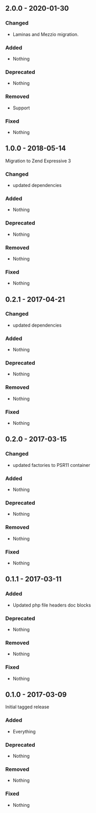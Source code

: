 ## 2.0.0 - 2020-01-30

### Changed
* Laminas and Mezzio migration.

### Added
* Nothing

### Deprecated
* Nothing

### Removed
* Support

### Fixed
* Nothing


## 1.0.0 - 2018-05-14

Migration to Zend Expressive 3

### Changed
* updated dependencies

### Added
* Nothing

### Deprecated
* Nothing

### Removed
* Nothing

### Fixed
* Nothing


## 0.2.1 - 2017-04-21

### Changed
* updated dependencies

### Added
* Nothing

### Deprecated
* Nothing

### Removed
* Nothing

### Fixed
* Nothing


## 0.2.0 - 2017-03-15

### Changed
* updated factories to PSR11 container

### Added
* Nothing

### Deprecated
* Nothing

### Removed
* Nothing

### Fixed
* Nothing


## 0.1.1 - 2017-03-11

### Added
* Updated php file headers doc blocks

### Deprecated
* Nothing

### Removed
* Nothing

### Fixed
* Nothing


## 0.1.0 - 2017-03-09

Initial tagged release

### Added
* Everything

### Deprecated
* Nothing

### Removed
* Nothing

### Fixed
* Nothing
